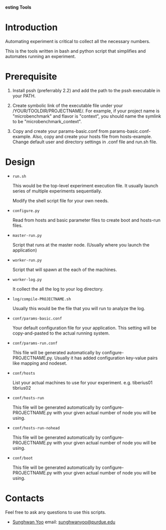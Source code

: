 **esting Tools**

Introduction
=======

Automating experiment is critical to collect all the necessary numbers.

This is the tools written in bash and python script that simplifies
and automates running an experiment.


Prerequisite
=======

1. Install pssh (preferrably 2.2) and add the path to the pssh executable in your PATH.

2. Create symbolic link of the executable file under your /YOUR/TOOLDIR/PROJECTNAME/.
   For example, if your project name is "microbenchmark" and flavor is "context",
   you should name the symlink to be "microbenchmark\_context".

3. Copy and create your params-basic.conf from
   params-basic.conf-example.
   Also, copy and create your hosts file from hosts-example.
   Change default user and directory settings in .conf file and run.sh file.


Design
=======

  * `run.sh`

    This would be the top-level experiment execution file.
    It usually launch series of multiple experiments sequentially.

    Modify the shell script file for your own needs.

  * `configure.py`

    Read from hosts and basic parameter files to create boot and hosts-run files.

  * `master-run.py`

    Script that runs at the master node. (Usually where you launch the application)

  * `worker-run.py`

    Script that will spawn at the each of the machines.

  * `worker-log.py`

    It collect the all the log to your log directory.

  * `log/compile-PROJECTNAME.sh`
  
    Usually this would be the file that you will run to analyze the log.

  * `conf/params-basic.conf`

    Your default configuration file for your application. This setting will be copy-and-pasted
    to the actual running system.

  * `conf/params-run.conf`

    This file will be generated automatically by configure-PROJECTNAME.py. 
    Usually it has added configuration key-value pairs like mapping and nodeset.

  * `conf/hosts`

    List your actual machines to use for your experiment. e.g. tiberius01 tibrius02

  * `conf/hosts-run`

    This file will be generated automatically by configure-PROJECTNAME.py with your given
    actual number of node you will be using.

  * `conf/hosts-run-nohead`

    This file will be generated automatically by configure-PROJECTNAME.py with your given
    actual number of node you will be using.

  * `conf/boot`

    This file will be generated automatically by configure-PROJECTNAME.py with your given
    actual number of node you will be using.

Contacts
======

Feel free to ask any questions to use this scripts.

* [Sunghwan Yoo](http://www.cs.purdue.edu/homes/yoo7/) email: <sunghwanyoo@purdue.edu>



